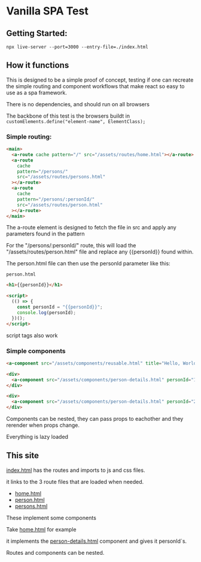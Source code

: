 # Vanilla SPA Test

## Getting Started:

`npx live-server --port=3000 --entry-file=./index.html`

## How it functions

This is designed to be a simple proof of concept, testing if one can recreate the simple routing and component workflows that make react so easy to use as a spa framework.

There is no dependencies, and should run on all browsers

The backbone of this test is the browsers buildt in `customElements.define("element-name", ElementClass);`

### Simple routing:

```html
<main>
  <a-route cache pattern="/" src="/assets/routes/home.html"></a-route>
  <a-route
    cache
    pattern="/persons/"
    src="/assets/routes/persons.html"
  ></a-route>
  <a-route
    cache
    pattern="/persons/:personId/"
    src="/assets/routes/person.html"
  ></a-route>
</main>
```

The a-route element is designed to fetch the file in src and apply any parameters found in the pattern

For the "/persons/:personId/" route, this will load the "/assets/routes/person.html" file and replace any {{personId}} found within.

The person.html file can then use the personId parameter like this:

`person.html`

```html
<h1>{{personId}}</h1>

<script>
  (() => {
    const personId = "{{personId}}";
    console.log(personId);
  })();
</script>
```

script tags also work


### Simple components

```html
<a-component src="/assets/components/reusable.html" title="Hello, World" sub-title="This works." text="Some more props and stuff"></a-component>

<div>
  <a-component src="/assets/components/person-details.html" personId="1"></a-component>
</div>

<div>
  <a-component src="/assets/components/person-details.html" personId="2"></a-component>
</div>
```

Components can be nested, they can pass props to eachother and they rerender when props change.

Everything is lazy loaded

## This site

[index.html](index.html) has the routes and imports to js and css files.

it links to the 3 route files that are loaded when needed.

- [home.html](/assets/routes/home.html)
- [person.html](/assets/routes/person.html)
- [persons.html](/assets/routes/persons.html)

These implement some components

Take [home.html](/assets/routes/home.html) for example

it implements the [person-details.html](/assets/components/person-details.html) component and gives it personId`s.

Routes and components can be nested.
